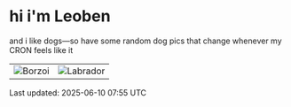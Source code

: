 # hi i'm Leoben

and i like dogs—so have some random dog pics that change whenever my CRON feels like it

|  |  |
|--------|----------|
| ![Borzoi](https://random-dog-vercel.vercel.app/api/random-borzoi?v=1749542142) | ![Labrador](https://random-dog-vercel.vercel.app/api/random-labrador?v=1749542142) |

Last updated: 2025-06-10 07:55 UTC
